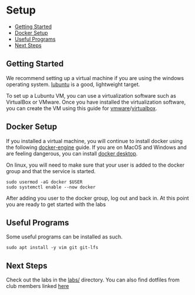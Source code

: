 # Setup
- [Getting Started](#getting-started)
- [Docker Setup](#docker-setup)
- [Useful Programs](#useful-programs)
- [Next Steps](#next-steps)

## Getting Started
We recommend setting up a virtual machine if you are using the windows operating system. [lubuntu](https://lubuntu.me/downloads/) is a good, lightweight target.

To set up a Lubuntu VM, you can use a virtualization software such as VirtualBox or VMware. Once you have installed the virtualization software, you can create the VM using this guide for [vmware](https://kb.vmware.com/s/article/1018415)/[virtualbox](https://www.nakivo.com/blog/use-virtualbox-quick-overview/). 

## Docker Setup 
If you installed a virtual machine, you will continue to install docker using the following [docker-engine](https://docs.docker.com/engine/install/) guide. If you are on MacOS and Windows and are feeling dangerous, you can install [docker desktop](https://www.docker.com/products/docker-desktop/). 

On linux, you will need to make sure that your user is added to the docker group and that the service is started.
```
sudo usermod -aG docker $USER
sudo systemctl enable --now docker
```
After adding you user to the docker group, log out and back in. At this point you are ready to get started with the labs

## Useful Programs
Some useful programs can be installed as such.
```
sudo apt install -y vim git git-lfs 
```

## Next Steps
Check out the labs in the [labs/](https://github.com/49thSecurityDivision/Competitions/tree/master/labs) directory. You can also find dotfiles from club members linked [here](https://github.com/49thSecurityDivision/configs)
